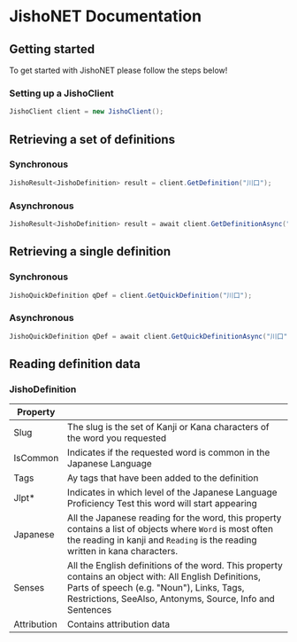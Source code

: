 # JishoNET Documentation

## Getting started

To get started with JishoNET please follow the steps below!

### Setting up a JishoClient

```cs
JishoClient client = new JishoClient();
```

## Retrieving a set of definitions 

### Synchronous

```cs
JishoResult<JishoDefinition> result = client.GetDefinition("川口");
```

### Asynchronous

```cs
JishoResult<JishoDefinition> result = await client.GetDefinitionAsync("川口");
```

## Retrieving a single definition

### Synchronous

```cs
JishoQuickDefinition qDef = client.GetQuickDefinition("川口");
```

### Asynchronous

```cs
JishoQuickDefinition qDef = await client.GetQuickDefinitionAsync("川口");
```

## Reading definition data

### JishoDefinition

| Property    |                                                                                                                                                                                                                  |
| ----------- | ---------------------------------------------------------------------------------------------------------------------------------------------------------------------------------------------------------------- |
| Slug        | The slug is the set of Kanji or Kana characters of the word you requested                                                                                                                                        |
| IsCommon    | Indicates if the requested word is common in the Japanese Language                                                                                                                                               |
| Tags        | Ay tags that have been added to the definition                                                                                                                                                                   |
| Jlpt*       | Indicates in which level of the Japanese Language Proficiency Test this word will start appearing                                                                                                                |
| Japanese    | All the Japanese reading for the word, this property contains a list of objects where `Word` is most often the reading in kanji and `Reading` is the reading written in kana characters.                         |
| Senses      | All the English definitions of the word. This property contains an object with: All English Definitions, Parts of speech (e.g. "Noun"), Links, Tags, Restrictions, SeeAlso, Antonyms, Source, Info and Sentences |
| Attribution | Contains attribution data                                                                                                                                                                                        |